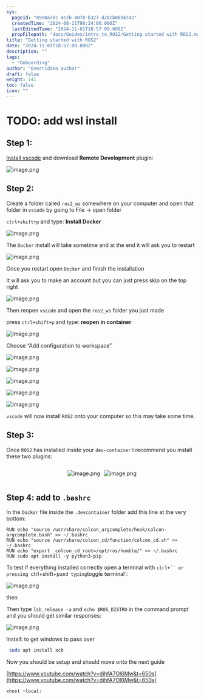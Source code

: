 ```yaml
---
sys:
  pageId: "89e0a78c-4e2b-4070-b327-d28cb0694742"
  createdTime: "2024-08-21T00:24:00.000Z"
  lastEditedTime: "2024-11-01T18:57:00.000Z"
  propFilepath: "docs/Guides/intro_to_ROS2/Getting started with ROS2.md"
title: "Getting started with ROS2"
date: "2024-11-01T18:57:00.000Z"
description: ""
tags:
  - "Onboarding"
author: "Overridden author"
draft: false
weight: 141
toc: false
icon: ""
---
```


# TODO: add wsl install

## Step 1:

[Install vscode](https://code.visualstudio.com/download) and download **Remote Development** plugin:

![image.png](https://prod-files-secure.s3.us-west-2.amazonaws.com/d518164a-d88e-44d1-a4ee-3adb3bd8bce0/efb52993-1881-4a40-b95e-6f020334f022/image.png?X-Amz-Algorithm=AWS4-HMAC-SHA256&X-Amz-Content-Sha256=UNSIGNED-PAYLOAD&X-Amz-Credential=ASIAZI2LB4666PDYK4SX%2F20250410%2Fus-west-2%2Fs3%2Faws4_request&X-Amz-Date=20250410T140848Z&X-Amz-Expires=3600&X-Amz-Security-Token=IQoJb3JpZ2luX2VjEC4aCXVzLXdlc3QtMiJHMEUCIFm7GbF2b5gZD1SACfTIbko4es5b9UykMV4niISw4MtqAiEAjVqpJyES4cLT0yIrClOGDJcZU9LcGKciiHTldWaQ1%2FgqiAQIp%2F%2F%2F%2F%2F%2F%2F%2F%2F%2F%2FARAAGgw2Mzc0MjMxODM4MDUiDLkYav6z5zyFsDxxpircA7qwEOsuO2g3eAkqJ%2B4h8HQH4p37Ziwen%2BxoZnSdwxX2TikUB13t%2BMLjize4wKrJxwAeTff%2F8DEmTL0ZSTLucZ7oqzFVtRonaaFFh206X4zzIUaK7fjVja28w5ao23Oq9v1QEPsl10gA%2BmrOwniqpIbnw5uTHrCihZ5k5BX48p4CCgQyOc9upRGgtddHaX2amreyUdnrOSAkO%2FZ8LwjFS3sdUFOiA2J7yxMv52I%2FplOwhVoPMG1NP%2FKDJWecIBl8aMEEvF753xTEc7P9cPNUTXJT6Kd%2FXTwrRPffbRm%2BM4QEmqO5EFIkhuroylmjL1%2FrNcLKvR94J8HAvDhX3F5xVT6sw8HAIM6YQpcW0hYANmKmcUCf%2BBOns3x7uetl04VPWcThA%2B13Iibi20kECwFo8Zj7Yi%2BJ5%2FXkrpZ0CVJKmsHOnhqoU8a3Ch0QDwZN%2Bs1oF79nqkLsZUhHX7w2lf3h2jByykqVTMBCNiXbEOybSLQNZ4C4dddB36eheNYHN73TO9OghrCXerDgWeo7TGQipqpC8ASEYZhoq22oT5VTLWoiTsXXZCr1atgZL%2BmdNb5wjbF85OOq6X5blJ%2FAZkTRA5sHHrlTz4I64cmV5bhN7ojo0cf1n1zmAPx8jG%2FtMNaf378GOqUBT5gKHZgTUusFg067RjfkvrXcTu1%2BqfkFaJTRD3Cu0fIcKg%2BRsA%2BbPKIzTYiUHZkxiMddWy3z%2FgMLmETCFKfNiESdezcYYEPfTel32MLkbg441SBN6DKsDztYLu9AQXA0p4Xr2Xj%2FVvw12T5O1N6DZyPtAsj6Bkj%2BDUzBKX8OU9g7THRAsxxRZ%2B63%2F%2BsrXzXxmvY3UJLBbVM%2BHR157NzUmZ6BFI%2Bw&X-Amz-Signature=0b21f98a2de9e046c8350667428aef6c3a96f457637d9ea7df264c75d04d7348&X-Amz-SignedHeaders=host&x-id=GetObject)

## Step 2:

Create a folder called `ros2_ws` somewhere on your computer and open that folder in `vscode` by going to File → open folder 

`ctrl+shift+p` and type: **Install Docker**

![image.png](https://prod-files-secure.s3.us-west-2.amazonaws.com/d518164a-d88e-44d1-a4ee-3adb3bd8bce0/2269dc0e-1cd5-47ff-bceb-c04ad9b2eab0/image.png?X-Amz-Algorithm=AWS4-HMAC-SHA256&X-Amz-Content-Sha256=UNSIGNED-PAYLOAD&X-Amz-Credential=ASIAZI2LB4666PDYK4SX%2F20250410%2Fus-west-2%2Fs3%2Faws4_request&X-Amz-Date=20250410T140848Z&X-Amz-Expires=3600&X-Amz-Security-Token=IQoJb3JpZ2luX2VjEC4aCXVzLXdlc3QtMiJHMEUCIFm7GbF2b5gZD1SACfTIbko4es5b9UykMV4niISw4MtqAiEAjVqpJyES4cLT0yIrClOGDJcZU9LcGKciiHTldWaQ1%2FgqiAQIp%2F%2F%2F%2F%2F%2F%2F%2F%2F%2F%2FARAAGgw2Mzc0MjMxODM4MDUiDLkYav6z5zyFsDxxpircA7qwEOsuO2g3eAkqJ%2B4h8HQH4p37Ziwen%2BxoZnSdwxX2TikUB13t%2BMLjize4wKrJxwAeTff%2F8DEmTL0ZSTLucZ7oqzFVtRonaaFFh206X4zzIUaK7fjVja28w5ao23Oq9v1QEPsl10gA%2BmrOwniqpIbnw5uTHrCihZ5k5BX48p4CCgQyOc9upRGgtddHaX2amreyUdnrOSAkO%2FZ8LwjFS3sdUFOiA2J7yxMv52I%2FplOwhVoPMG1NP%2FKDJWecIBl8aMEEvF753xTEc7P9cPNUTXJT6Kd%2FXTwrRPffbRm%2BM4QEmqO5EFIkhuroylmjL1%2FrNcLKvR94J8HAvDhX3F5xVT6sw8HAIM6YQpcW0hYANmKmcUCf%2BBOns3x7uetl04VPWcThA%2B13Iibi20kECwFo8Zj7Yi%2BJ5%2FXkrpZ0CVJKmsHOnhqoU8a3Ch0QDwZN%2Bs1oF79nqkLsZUhHX7w2lf3h2jByykqVTMBCNiXbEOybSLQNZ4C4dddB36eheNYHN73TO9OghrCXerDgWeo7TGQipqpC8ASEYZhoq22oT5VTLWoiTsXXZCr1atgZL%2BmdNb5wjbF85OOq6X5blJ%2FAZkTRA5sHHrlTz4I64cmV5bhN7ojo0cf1n1zmAPx8jG%2FtMNaf378GOqUBT5gKHZgTUusFg067RjfkvrXcTu1%2BqfkFaJTRD3Cu0fIcKg%2BRsA%2BbPKIzTYiUHZkxiMddWy3z%2FgMLmETCFKfNiESdezcYYEPfTel32MLkbg441SBN6DKsDztYLu9AQXA0p4Xr2Xj%2FVvw12T5O1N6DZyPtAsj6Bkj%2BDUzBKX8OU9g7THRAsxxRZ%2B63%2F%2BsrXzXxmvY3UJLBbVM%2BHR157NzUmZ6BFI%2Bw&X-Amz-Signature=280de56930822d838c8c78c80ef8d4d00db710af6bccb0e9e5b9ca6ea51f073e&X-Amz-SignedHeaders=host&x-id=GetObject)

The `Docker` install will take sometime and at the end it will ask you to restart

![image.png](https://prod-files-secure.s3.us-west-2.amazonaws.com/d518164a-d88e-44d1-a4ee-3adb3bd8bce0/ed233f78-be33-4b1f-b89c-9c346c0e961e/image.png?X-Amz-Algorithm=AWS4-HMAC-SHA256&X-Amz-Content-Sha256=UNSIGNED-PAYLOAD&X-Amz-Credential=ASIAZI2LB4666PDYK4SX%2F20250410%2Fus-west-2%2Fs3%2Faws4_request&X-Amz-Date=20250410T140848Z&X-Amz-Expires=3600&X-Amz-Security-Token=IQoJb3JpZ2luX2VjEC4aCXVzLXdlc3QtMiJHMEUCIFm7GbF2b5gZD1SACfTIbko4es5b9UykMV4niISw4MtqAiEAjVqpJyES4cLT0yIrClOGDJcZU9LcGKciiHTldWaQ1%2FgqiAQIp%2F%2F%2F%2F%2F%2F%2F%2F%2F%2F%2FARAAGgw2Mzc0MjMxODM4MDUiDLkYav6z5zyFsDxxpircA7qwEOsuO2g3eAkqJ%2B4h8HQH4p37Ziwen%2BxoZnSdwxX2TikUB13t%2BMLjize4wKrJxwAeTff%2F8DEmTL0ZSTLucZ7oqzFVtRonaaFFh206X4zzIUaK7fjVja28w5ao23Oq9v1QEPsl10gA%2BmrOwniqpIbnw5uTHrCihZ5k5BX48p4CCgQyOc9upRGgtddHaX2amreyUdnrOSAkO%2FZ8LwjFS3sdUFOiA2J7yxMv52I%2FplOwhVoPMG1NP%2FKDJWecIBl8aMEEvF753xTEc7P9cPNUTXJT6Kd%2FXTwrRPffbRm%2BM4QEmqO5EFIkhuroylmjL1%2FrNcLKvR94J8HAvDhX3F5xVT6sw8HAIM6YQpcW0hYANmKmcUCf%2BBOns3x7uetl04VPWcThA%2B13Iibi20kECwFo8Zj7Yi%2BJ5%2FXkrpZ0CVJKmsHOnhqoU8a3Ch0QDwZN%2Bs1oF79nqkLsZUhHX7w2lf3h2jByykqVTMBCNiXbEOybSLQNZ4C4dddB36eheNYHN73TO9OghrCXerDgWeo7TGQipqpC8ASEYZhoq22oT5VTLWoiTsXXZCr1atgZL%2BmdNb5wjbF85OOq6X5blJ%2FAZkTRA5sHHrlTz4I64cmV5bhN7ojo0cf1n1zmAPx8jG%2FtMNaf378GOqUBT5gKHZgTUusFg067RjfkvrXcTu1%2BqfkFaJTRD3Cu0fIcKg%2BRsA%2BbPKIzTYiUHZkxiMddWy3z%2FgMLmETCFKfNiESdezcYYEPfTel32MLkbg441SBN6DKsDztYLu9AQXA0p4Xr2Xj%2FVvw12T5O1N6DZyPtAsj6Bkj%2BDUzBKX8OU9g7THRAsxxRZ%2B63%2F%2BsrXzXxmvY3UJLBbVM%2BHR157NzUmZ6BFI%2Bw&X-Amz-Signature=e4fff96f564b0b23815773ccda469d5a2126eb9a7571b8dd27af2725673ac9d8&X-Amz-SignedHeaders=host&x-id=GetObject)

Once you restart open `Docker` and finish the installation

It will ask you to make an account but you can just press skip on the top right

![image.png](https://prod-files-secure.s3.us-west-2.amazonaws.com/d518164a-d88e-44d1-a4ee-3adb3bd8bce0/21010ad9-1659-4fd9-9f59-9932a09b2a3d/image.png?X-Amz-Algorithm=AWS4-HMAC-SHA256&X-Amz-Content-Sha256=UNSIGNED-PAYLOAD&X-Amz-Credential=ASIAZI2LB4666PDYK4SX%2F20250410%2Fus-west-2%2Fs3%2Faws4_request&X-Amz-Date=20250410T140848Z&X-Amz-Expires=3600&X-Amz-Security-Token=IQoJb3JpZ2luX2VjEC4aCXVzLXdlc3QtMiJHMEUCIFm7GbF2b5gZD1SACfTIbko4es5b9UykMV4niISw4MtqAiEAjVqpJyES4cLT0yIrClOGDJcZU9LcGKciiHTldWaQ1%2FgqiAQIp%2F%2F%2F%2F%2F%2F%2F%2F%2F%2F%2FARAAGgw2Mzc0MjMxODM4MDUiDLkYav6z5zyFsDxxpircA7qwEOsuO2g3eAkqJ%2B4h8HQH4p37Ziwen%2BxoZnSdwxX2TikUB13t%2BMLjize4wKrJxwAeTff%2F8DEmTL0ZSTLucZ7oqzFVtRonaaFFh206X4zzIUaK7fjVja28w5ao23Oq9v1QEPsl10gA%2BmrOwniqpIbnw5uTHrCihZ5k5BX48p4CCgQyOc9upRGgtddHaX2amreyUdnrOSAkO%2FZ8LwjFS3sdUFOiA2J7yxMv52I%2FplOwhVoPMG1NP%2FKDJWecIBl8aMEEvF753xTEc7P9cPNUTXJT6Kd%2FXTwrRPffbRm%2BM4QEmqO5EFIkhuroylmjL1%2FrNcLKvR94J8HAvDhX3F5xVT6sw8HAIM6YQpcW0hYANmKmcUCf%2BBOns3x7uetl04VPWcThA%2B13Iibi20kECwFo8Zj7Yi%2BJ5%2FXkrpZ0CVJKmsHOnhqoU8a3Ch0QDwZN%2Bs1oF79nqkLsZUhHX7w2lf3h2jByykqVTMBCNiXbEOybSLQNZ4C4dddB36eheNYHN73TO9OghrCXerDgWeo7TGQipqpC8ASEYZhoq22oT5VTLWoiTsXXZCr1atgZL%2BmdNb5wjbF85OOq6X5blJ%2FAZkTRA5sHHrlTz4I64cmV5bhN7ojo0cf1n1zmAPx8jG%2FtMNaf378GOqUBT5gKHZgTUusFg067RjfkvrXcTu1%2BqfkFaJTRD3Cu0fIcKg%2BRsA%2BbPKIzTYiUHZkxiMddWy3z%2FgMLmETCFKfNiESdezcYYEPfTel32MLkbg441SBN6DKsDztYLu9AQXA0p4Xr2Xj%2FVvw12T5O1N6DZyPtAsj6Bkj%2BDUzBKX8OU9g7THRAsxxRZ%2B63%2F%2BsrXzXxmvY3UJLBbVM%2BHR157NzUmZ6BFI%2Bw&X-Amz-Signature=e811baa741781a9091bf2aef5adf702d66fb1788e04f69c70efbf1c29731b578&X-Amz-SignedHeaders=host&x-id=GetObject)

Then reopen `vscode` and open the `ros2_ws` folder you just made

press `ctrl+shift+p` and type: **reopen in container**

![image.png](https://prod-files-secure.s3.us-west-2.amazonaws.com/d518164a-d88e-44d1-a4ee-3adb3bd8bce0/4e93b8c2-41ad-488c-8095-c74205196118/image.png?X-Amz-Algorithm=AWS4-HMAC-SHA256&X-Amz-Content-Sha256=UNSIGNED-PAYLOAD&X-Amz-Credential=ASIAZI2LB4666PDYK4SX%2F20250410%2Fus-west-2%2Fs3%2Faws4_request&X-Amz-Date=20250410T140848Z&X-Amz-Expires=3600&X-Amz-Security-Token=IQoJb3JpZ2luX2VjEC4aCXVzLXdlc3QtMiJHMEUCIFm7GbF2b5gZD1SACfTIbko4es5b9UykMV4niISw4MtqAiEAjVqpJyES4cLT0yIrClOGDJcZU9LcGKciiHTldWaQ1%2FgqiAQIp%2F%2F%2F%2F%2F%2F%2F%2F%2F%2F%2FARAAGgw2Mzc0MjMxODM4MDUiDLkYav6z5zyFsDxxpircA7qwEOsuO2g3eAkqJ%2B4h8HQH4p37Ziwen%2BxoZnSdwxX2TikUB13t%2BMLjize4wKrJxwAeTff%2F8DEmTL0ZSTLucZ7oqzFVtRonaaFFh206X4zzIUaK7fjVja28w5ao23Oq9v1QEPsl10gA%2BmrOwniqpIbnw5uTHrCihZ5k5BX48p4CCgQyOc9upRGgtddHaX2amreyUdnrOSAkO%2FZ8LwjFS3sdUFOiA2J7yxMv52I%2FplOwhVoPMG1NP%2FKDJWecIBl8aMEEvF753xTEc7P9cPNUTXJT6Kd%2FXTwrRPffbRm%2BM4QEmqO5EFIkhuroylmjL1%2FrNcLKvR94J8HAvDhX3F5xVT6sw8HAIM6YQpcW0hYANmKmcUCf%2BBOns3x7uetl04VPWcThA%2B13Iibi20kECwFo8Zj7Yi%2BJ5%2FXkrpZ0CVJKmsHOnhqoU8a3Ch0QDwZN%2Bs1oF79nqkLsZUhHX7w2lf3h2jByykqVTMBCNiXbEOybSLQNZ4C4dddB36eheNYHN73TO9OghrCXerDgWeo7TGQipqpC8ASEYZhoq22oT5VTLWoiTsXXZCr1atgZL%2BmdNb5wjbF85OOq6X5blJ%2FAZkTRA5sHHrlTz4I64cmV5bhN7ojo0cf1n1zmAPx8jG%2FtMNaf378GOqUBT5gKHZgTUusFg067RjfkvrXcTu1%2BqfkFaJTRD3Cu0fIcKg%2BRsA%2BbPKIzTYiUHZkxiMddWy3z%2FgMLmETCFKfNiESdezcYYEPfTel32MLkbg441SBN6DKsDztYLu9AQXA0p4Xr2Xj%2FVvw12T5O1N6DZyPtAsj6Bkj%2BDUzBKX8OU9g7THRAsxxRZ%2B63%2F%2BsrXzXxmvY3UJLBbVM%2BHR157NzUmZ6BFI%2Bw&X-Amz-Signature=92f840d4e3ce18c1ad273e21ff8e3f30ebfc9989b27bbe20cf691c7a7b458c97&X-Amz-SignedHeaders=host&x-id=GetObject)

Choose “Add configuration to workspace”

![image.png](https://prod-files-secure.s3.us-west-2.amazonaws.com/d518164a-d88e-44d1-a4ee-3adb3bd8bce0/9560b282-5060-4989-ba37-97e7b2c22476/image.png?X-Amz-Algorithm=AWS4-HMAC-SHA256&X-Amz-Content-Sha256=UNSIGNED-PAYLOAD&X-Amz-Credential=ASIAZI2LB4666PDYK4SX%2F20250410%2Fus-west-2%2Fs3%2Faws4_request&X-Amz-Date=20250410T140848Z&X-Amz-Expires=3600&X-Amz-Security-Token=IQoJb3JpZ2luX2VjEC4aCXVzLXdlc3QtMiJHMEUCIFm7GbF2b5gZD1SACfTIbko4es5b9UykMV4niISw4MtqAiEAjVqpJyES4cLT0yIrClOGDJcZU9LcGKciiHTldWaQ1%2FgqiAQIp%2F%2F%2F%2F%2F%2F%2F%2F%2F%2F%2FARAAGgw2Mzc0MjMxODM4MDUiDLkYav6z5zyFsDxxpircA7qwEOsuO2g3eAkqJ%2B4h8HQH4p37Ziwen%2BxoZnSdwxX2TikUB13t%2BMLjize4wKrJxwAeTff%2F8DEmTL0ZSTLucZ7oqzFVtRonaaFFh206X4zzIUaK7fjVja28w5ao23Oq9v1QEPsl10gA%2BmrOwniqpIbnw5uTHrCihZ5k5BX48p4CCgQyOc9upRGgtddHaX2amreyUdnrOSAkO%2FZ8LwjFS3sdUFOiA2J7yxMv52I%2FplOwhVoPMG1NP%2FKDJWecIBl8aMEEvF753xTEc7P9cPNUTXJT6Kd%2FXTwrRPffbRm%2BM4QEmqO5EFIkhuroylmjL1%2FrNcLKvR94J8HAvDhX3F5xVT6sw8HAIM6YQpcW0hYANmKmcUCf%2BBOns3x7uetl04VPWcThA%2B13Iibi20kECwFo8Zj7Yi%2BJ5%2FXkrpZ0CVJKmsHOnhqoU8a3Ch0QDwZN%2Bs1oF79nqkLsZUhHX7w2lf3h2jByykqVTMBCNiXbEOybSLQNZ4C4dddB36eheNYHN73TO9OghrCXerDgWeo7TGQipqpC8ASEYZhoq22oT5VTLWoiTsXXZCr1atgZL%2BmdNb5wjbF85OOq6X5blJ%2FAZkTRA5sHHrlTz4I64cmV5bhN7ojo0cf1n1zmAPx8jG%2FtMNaf378GOqUBT5gKHZgTUusFg067RjfkvrXcTu1%2BqfkFaJTRD3Cu0fIcKg%2BRsA%2BbPKIzTYiUHZkxiMddWy3z%2FgMLmETCFKfNiESdezcYYEPfTel32MLkbg441SBN6DKsDztYLu9AQXA0p4Xr2Xj%2FVvw12T5O1N6DZyPtAsj6Bkj%2BDUzBKX8OU9g7THRAsxxRZ%2B63%2F%2BsrXzXxmvY3UJLBbVM%2BHR157NzUmZ6BFI%2Bw&X-Amz-Signature=eb3ca93919c290895ce7904cef6a52a3325110936ac369bc62f2eb3a8c2968cd&X-Amz-SignedHeaders=host&x-id=GetObject)

![image.png](https://prod-files-secure.s3.us-west-2.amazonaws.com/d518164a-d88e-44d1-a4ee-3adb3bd8bce0/2ee63f81-886b-48e8-a553-dc6e5eac99e4/image.png?X-Amz-Algorithm=AWS4-HMAC-SHA256&X-Amz-Content-Sha256=UNSIGNED-PAYLOAD&X-Amz-Credential=ASIAZI2LB4666PDYK4SX%2F20250410%2Fus-west-2%2Fs3%2Faws4_request&X-Amz-Date=20250410T140848Z&X-Amz-Expires=3600&X-Amz-Security-Token=IQoJb3JpZ2luX2VjEC4aCXVzLXdlc3QtMiJHMEUCIFm7GbF2b5gZD1SACfTIbko4es5b9UykMV4niISw4MtqAiEAjVqpJyES4cLT0yIrClOGDJcZU9LcGKciiHTldWaQ1%2FgqiAQIp%2F%2F%2F%2F%2F%2F%2F%2F%2F%2F%2FARAAGgw2Mzc0MjMxODM4MDUiDLkYav6z5zyFsDxxpircA7qwEOsuO2g3eAkqJ%2B4h8HQH4p37Ziwen%2BxoZnSdwxX2TikUB13t%2BMLjize4wKrJxwAeTff%2F8DEmTL0ZSTLucZ7oqzFVtRonaaFFh206X4zzIUaK7fjVja28w5ao23Oq9v1QEPsl10gA%2BmrOwniqpIbnw5uTHrCihZ5k5BX48p4CCgQyOc9upRGgtddHaX2amreyUdnrOSAkO%2FZ8LwjFS3sdUFOiA2J7yxMv52I%2FplOwhVoPMG1NP%2FKDJWecIBl8aMEEvF753xTEc7P9cPNUTXJT6Kd%2FXTwrRPffbRm%2BM4QEmqO5EFIkhuroylmjL1%2FrNcLKvR94J8HAvDhX3F5xVT6sw8HAIM6YQpcW0hYANmKmcUCf%2BBOns3x7uetl04VPWcThA%2B13Iibi20kECwFo8Zj7Yi%2BJ5%2FXkrpZ0CVJKmsHOnhqoU8a3Ch0QDwZN%2Bs1oF79nqkLsZUhHX7w2lf3h2jByykqVTMBCNiXbEOybSLQNZ4C4dddB36eheNYHN73TO9OghrCXerDgWeo7TGQipqpC8ASEYZhoq22oT5VTLWoiTsXXZCr1atgZL%2BmdNb5wjbF85OOq6X5blJ%2FAZkTRA5sHHrlTz4I64cmV5bhN7ojo0cf1n1zmAPx8jG%2FtMNaf378GOqUBT5gKHZgTUusFg067RjfkvrXcTu1%2BqfkFaJTRD3Cu0fIcKg%2BRsA%2BbPKIzTYiUHZkxiMddWy3z%2FgMLmETCFKfNiESdezcYYEPfTel32MLkbg441SBN6DKsDztYLu9AQXA0p4Xr2Xj%2FVvw12T5O1N6DZyPtAsj6Bkj%2BDUzBKX8OU9g7THRAsxxRZ%2B63%2F%2BsrXzXxmvY3UJLBbVM%2BHR157NzUmZ6BFI%2Bw&X-Amz-Signature=731f3ec6cb4fa0d083cde7e39454ec4e34e9d1c467e9dd012c5bd3a27cf552c6&X-Amz-SignedHeaders=host&x-id=GetObject)

![image.png](https://prod-files-secure.s3.us-west-2.amazonaws.com/d518164a-d88e-44d1-a4ee-3adb3bd8bce0/ae1580b2-b048-407e-aed9-b584224a7a04/image.png?X-Amz-Algorithm=AWS4-HMAC-SHA256&X-Amz-Content-Sha256=UNSIGNED-PAYLOAD&X-Amz-Credential=ASIAZI2LB4666PDYK4SX%2F20250410%2Fus-west-2%2Fs3%2Faws4_request&X-Amz-Date=20250410T140848Z&X-Amz-Expires=3600&X-Amz-Security-Token=IQoJb3JpZ2luX2VjEC4aCXVzLXdlc3QtMiJHMEUCIFm7GbF2b5gZD1SACfTIbko4es5b9UykMV4niISw4MtqAiEAjVqpJyES4cLT0yIrClOGDJcZU9LcGKciiHTldWaQ1%2FgqiAQIp%2F%2F%2F%2F%2F%2F%2F%2F%2F%2F%2FARAAGgw2Mzc0MjMxODM4MDUiDLkYav6z5zyFsDxxpircA7qwEOsuO2g3eAkqJ%2B4h8HQH4p37Ziwen%2BxoZnSdwxX2TikUB13t%2BMLjize4wKrJxwAeTff%2F8DEmTL0ZSTLucZ7oqzFVtRonaaFFh206X4zzIUaK7fjVja28w5ao23Oq9v1QEPsl10gA%2BmrOwniqpIbnw5uTHrCihZ5k5BX48p4CCgQyOc9upRGgtddHaX2amreyUdnrOSAkO%2FZ8LwjFS3sdUFOiA2J7yxMv52I%2FplOwhVoPMG1NP%2FKDJWecIBl8aMEEvF753xTEc7P9cPNUTXJT6Kd%2FXTwrRPffbRm%2BM4QEmqO5EFIkhuroylmjL1%2FrNcLKvR94J8HAvDhX3F5xVT6sw8HAIM6YQpcW0hYANmKmcUCf%2BBOns3x7uetl04VPWcThA%2B13Iibi20kECwFo8Zj7Yi%2BJ5%2FXkrpZ0CVJKmsHOnhqoU8a3Ch0QDwZN%2Bs1oF79nqkLsZUhHX7w2lf3h2jByykqVTMBCNiXbEOybSLQNZ4C4dddB36eheNYHN73TO9OghrCXerDgWeo7TGQipqpC8ASEYZhoq22oT5VTLWoiTsXXZCr1atgZL%2BmdNb5wjbF85OOq6X5blJ%2FAZkTRA5sHHrlTz4I64cmV5bhN7ojo0cf1n1zmAPx8jG%2FtMNaf378GOqUBT5gKHZgTUusFg067RjfkvrXcTu1%2BqfkFaJTRD3Cu0fIcKg%2BRsA%2BbPKIzTYiUHZkxiMddWy3z%2FgMLmETCFKfNiESdezcYYEPfTel32MLkbg441SBN6DKsDztYLu9AQXA0p4Xr2Xj%2FVvw12T5O1N6DZyPtAsj6Bkj%2BDUzBKX8OU9g7THRAsxxRZ%2B63%2F%2BsrXzXxmvY3UJLBbVM%2BHR157NzUmZ6BFI%2Bw&X-Amz-Signature=db0f7d572e2adade0da00003fc37b315667294d6df9aca3d47f78e64e1aa783a&X-Amz-SignedHeaders=host&x-id=GetObject)

![image.png](https://prod-files-secure.s3.us-west-2.amazonaws.com/d518164a-d88e-44d1-a4ee-3adb3bd8bce0/53255b28-f75e-430f-b9e3-c0ac8577e42b/image.png?X-Amz-Algorithm=AWS4-HMAC-SHA256&X-Amz-Content-Sha256=UNSIGNED-PAYLOAD&X-Amz-Credential=ASIAZI2LB4666PDYK4SX%2F20250410%2Fus-west-2%2Fs3%2Faws4_request&X-Amz-Date=20250410T140848Z&X-Amz-Expires=3600&X-Amz-Security-Token=IQoJb3JpZ2luX2VjEC4aCXVzLXdlc3QtMiJHMEUCIFm7GbF2b5gZD1SACfTIbko4es5b9UykMV4niISw4MtqAiEAjVqpJyES4cLT0yIrClOGDJcZU9LcGKciiHTldWaQ1%2FgqiAQIp%2F%2F%2F%2F%2F%2F%2F%2F%2F%2F%2FARAAGgw2Mzc0MjMxODM4MDUiDLkYav6z5zyFsDxxpircA7qwEOsuO2g3eAkqJ%2B4h8HQH4p37Ziwen%2BxoZnSdwxX2TikUB13t%2BMLjize4wKrJxwAeTff%2F8DEmTL0ZSTLucZ7oqzFVtRonaaFFh206X4zzIUaK7fjVja28w5ao23Oq9v1QEPsl10gA%2BmrOwniqpIbnw5uTHrCihZ5k5BX48p4CCgQyOc9upRGgtddHaX2amreyUdnrOSAkO%2FZ8LwjFS3sdUFOiA2J7yxMv52I%2FplOwhVoPMG1NP%2FKDJWecIBl8aMEEvF753xTEc7P9cPNUTXJT6Kd%2FXTwrRPffbRm%2BM4QEmqO5EFIkhuroylmjL1%2FrNcLKvR94J8HAvDhX3F5xVT6sw8HAIM6YQpcW0hYANmKmcUCf%2BBOns3x7uetl04VPWcThA%2B13Iibi20kECwFo8Zj7Yi%2BJ5%2FXkrpZ0CVJKmsHOnhqoU8a3Ch0QDwZN%2Bs1oF79nqkLsZUhHX7w2lf3h2jByykqVTMBCNiXbEOybSLQNZ4C4dddB36eheNYHN73TO9OghrCXerDgWeo7TGQipqpC8ASEYZhoq22oT5VTLWoiTsXXZCr1atgZL%2BmdNb5wjbF85OOq6X5blJ%2FAZkTRA5sHHrlTz4I64cmV5bhN7ojo0cf1n1zmAPx8jG%2FtMNaf378GOqUBT5gKHZgTUusFg067RjfkvrXcTu1%2BqfkFaJTRD3Cu0fIcKg%2BRsA%2BbPKIzTYiUHZkxiMddWy3z%2FgMLmETCFKfNiESdezcYYEPfTel32MLkbg441SBN6DKsDztYLu9AQXA0p4Xr2Xj%2FVvw12T5O1N6DZyPtAsj6Bkj%2BDUzBKX8OU9g7THRAsxxRZ%2B63%2F%2BsrXzXxmvY3UJLBbVM%2BHR157NzUmZ6BFI%2Bw&X-Amz-Signature=f2df5067a7e69889d9e6c8eb8a635847723a8edc7e2465768b2c4f8af719aacf&X-Amz-SignedHeaders=host&x-id=GetObject)

![image.png](https://prod-files-secure.s3.us-west-2.amazonaws.com/d518164a-d88e-44d1-a4ee-3adb3bd8bce0/7c562767-5af9-4ffb-97d1-327bcdf4ee00/image.png?X-Amz-Algorithm=AWS4-HMAC-SHA256&X-Amz-Content-Sha256=UNSIGNED-PAYLOAD&X-Amz-Credential=ASIAZI2LB4666PDYK4SX%2F20250410%2Fus-west-2%2Fs3%2Faws4_request&X-Amz-Date=20250410T140848Z&X-Amz-Expires=3600&X-Amz-Security-Token=IQoJb3JpZ2luX2VjEC4aCXVzLXdlc3QtMiJHMEUCIFm7GbF2b5gZD1SACfTIbko4es5b9UykMV4niISw4MtqAiEAjVqpJyES4cLT0yIrClOGDJcZU9LcGKciiHTldWaQ1%2FgqiAQIp%2F%2F%2F%2F%2F%2F%2F%2F%2F%2F%2FARAAGgw2Mzc0MjMxODM4MDUiDLkYav6z5zyFsDxxpircA7qwEOsuO2g3eAkqJ%2B4h8HQH4p37Ziwen%2BxoZnSdwxX2TikUB13t%2BMLjize4wKrJxwAeTff%2F8DEmTL0ZSTLucZ7oqzFVtRonaaFFh206X4zzIUaK7fjVja28w5ao23Oq9v1QEPsl10gA%2BmrOwniqpIbnw5uTHrCihZ5k5BX48p4CCgQyOc9upRGgtddHaX2amreyUdnrOSAkO%2FZ8LwjFS3sdUFOiA2J7yxMv52I%2FplOwhVoPMG1NP%2FKDJWecIBl8aMEEvF753xTEc7P9cPNUTXJT6Kd%2FXTwrRPffbRm%2BM4QEmqO5EFIkhuroylmjL1%2FrNcLKvR94J8HAvDhX3F5xVT6sw8HAIM6YQpcW0hYANmKmcUCf%2BBOns3x7uetl04VPWcThA%2B13Iibi20kECwFo8Zj7Yi%2BJ5%2FXkrpZ0CVJKmsHOnhqoU8a3Ch0QDwZN%2Bs1oF79nqkLsZUhHX7w2lf3h2jByykqVTMBCNiXbEOybSLQNZ4C4dddB36eheNYHN73TO9OghrCXerDgWeo7TGQipqpC8ASEYZhoq22oT5VTLWoiTsXXZCr1atgZL%2BmdNb5wjbF85OOq6X5blJ%2FAZkTRA5sHHrlTz4I64cmV5bhN7ojo0cf1n1zmAPx8jG%2FtMNaf378GOqUBT5gKHZgTUusFg067RjfkvrXcTu1%2BqfkFaJTRD3Cu0fIcKg%2BRsA%2BbPKIzTYiUHZkxiMddWy3z%2FgMLmETCFKfNiESdezcYYEPfTel32MLkbg441SBN6DKsDztYLu9AQXA0p4Xr2Xj%2FVvw12T5O1N6DZyPtAsj6Bkj%2BDUzBKX8OU9g7THRAsxxRZ%2B63%2F%2BsrXzXxmvY3UJLBbVM%2BHR157NzUmZ6BFI%2Bw&X-Amz-Signature=dc69dec3b1941137ef55591d4ebd6938beb61c55bdef87784ece7e76bca7aebb&X-Amz-SignedHeaders=host&x-id=GetObject)

`vscode` will now install `ROS2` onto your computer so this may take some time.

## Step 3:

Once `ROS2` has installed inside your `dev-container` I recommend you install these two plugins:

<div style="display: flex;flex-direction: row; column-gap:10px; max-width: 630px;justify-content: center;">
<div>

![image.png](https://prod-files-secure.s3.us-west-2.amazonaws.com/d518164a-d88e-44d1-a4ee-3adb3bd8bce0/3fc3d550-5a54-4ba1-ba6b-faa01cdb7369/image.png?X-Amz-Algorithm=AWS4-HMAC-SHA256&X-Amz-Content-Sha256=UNSIGNED-PAYLOAD&X-Amz-Credential=ASIAZI2LB466R7R5GHIT%2F20250410%2Fus-west-2%2Fs3%2Faws4_request&X-Amz-Date=20250410T140852Z&X-Amz-Expires=3600&X-Amz-Security-Token=IQoJb3JpZ2luX2VjEC4aCXVzLXdlc3QtMiJIMEYCIQDdzyYRgevg810k4D50izMfh7pp9o4Eu9frVUapQ2hPRQIhAKK2XCQrg4M4621ecDaw0YjurWEyzgZzNql0WZCTkLL5KogECKf%2F%2F%2F%2F%2F%2F%2F%2F%2F%2FwEQABoMNjM3NDIzMTgzODA1IgxdAQMhqq8BNSdnhsYq3AOY8GUI%2BST48rMPUscCs8%2Bre20DKWPRFpTRVM4buHxCbWr9aeZoUxbZOGOOR9qI1%2Bg0AvowxgK%2BN0VQokTAg6RGwRWnwFfosEv%2BtdXxN15FeRiLmEruwyqX3Xs%2BBU2pJymtOBOmtBQDycwkPVB1MsCAb6dSjSrWsb2m7b0nnSHPWUuBatTDcjpurSZlJWNgDZb9PZETm%2F6xb%2Fe9yzboBNP5wrNFeZVIWNFQ3%2BAMJk32WMf8Krdgeb%2FxE%2BImfvjSmDfs%2F0EgEwkDlirebTY%2F7mT4%2BCGetG3E9aLC3UTMnsnsSGBZ24zd9OVxAxv2L8jD5phEtO5fVDZa%2BY7KaT6GMj6I1tZNgoju7Ljc%2Bs55pMFuy%2Fq0RMOu9NgXJESg7Atl77Bs2IziZMcfwgqLL2nNhN%2FOAJudd%2F4Cx4zWzsursIOoAQddaRVeRONGVNgtQ4HMXJLBfg63W9jooQcHl4MdhiMVbYoe79P9d%2F%2B9H%2F%2FZnMoV%2BraegIGoLwQPDuH4zbYf2xSoKTPXxCaPMkb7FOw%2BjD6py9Qtenn43YYw%2FD53%2BYG%2FY5lRQbfcnth9Kx4JyCqPNIGHHVegS5P%2FWFPyibPjWqPKip9Lg7Za7%2BnA6SZqPll7%2BBsOe9WXqybq1S5gLjDtn9%2B%2FBjqkAa9zpzY1G8FFZeIC%2BkY72lQNbZdpuP3M2Zwwv1h8k%2Bd7EcHlN52ANS5ddURUbsNgXTBfLx2YkRgicMBvyxgvY06vxZY5ql6lYAFYKpUN2jrs37WhmiVo3F0OgSshOPFjvq6ksSx%2BQSd3X94GfrsW0oM%2FMLQV8DwBKlv129va3IKgrVwMYruofalfuB8NFlKzcShKWQmcRXEAFfD4x1AB5ko2Kix%2F&X-Amz-Signature=f9fe261aec1d4898bb96f9af2009d2bba4b5da3b015b99657338e79f9ecff5a0&X-Amz-SignedHeaders=host&x-id=GetObject)

</div>
<div>

![image.png](https://prod-files-secure.s3.us-west-2.amazonaws.com/d518164a-d88e-44d1-a4ee-3adb3bd8bce0/d994cc66-13c2-4093-a5a3-f84cf4601a82/image.png?X-Amz-Algorithm=AWS4-HMAC-SHA256&X-Amz-Content-Sha256=UNSIGNED-PAYLOAD&X-Amz-Credential=ASIAZI2LB466U2D3TTW7%2F20250410%2Fus-west-2%2Fs3%2Faws4_request&X-Amz-Date=20250410T140852Z&X-Amz-Expires=3600&X-Amz-Security-Token=IQoJb3JpZ2luX2VjEC4aCXVzLXdlc3QtMiJGMEQCIF201eFy6sPbVx58vCOs9C8yjMwxBwqGJG16PyJMQk0vAiB11UU9G2UVehsaJQDhqc4rdzgk3ZSND8ttZMAZFCGFdSqIBAin%2F%2F%2F%2F%2F%2F%2F%2F%2F%2F8BEAAaDDYzNzQyMzE4MzgwNSIMhguAM8VUUcfQlU7EKtwDYS84SzQqrM%2BXFh8%2BoyTCf2CsKPR1cgjVUP3x3frAzxuqG7VCDtWEfKluuRdLFicZtSm3PN3vRNpCnsrEjBPCuZTt4R4AhTOcmFO2TdvY1ZXsJA1%2BYS4yUy%2FeOd95Ul%2FDFmTBYUGk05O1nQqUk6W91oUrZRnoL%2BkLzajIcfqfCRb%2B62XoCGpA8q7jpgA5JJo21maTX%2FawA4N5amWQbSNYEKdoXeYNXGyrK4gxhfoZlKkA6mZlLDR7e8Ay666vWVfjWXGuY%2BOMSj3FNuU5DHHsuCMqQ2Mn9aKrfG%2B2cSHJk770WLKPK6cBKB0E1mN4ndgGChvKHLFsLFUt0mFoqLmZl8QQcsdax851VU%2BiQOgcVwvbx1F5JOm9BIdAgLnAndY0w5xGwRX%2B8pMiaKTsE%2Bxvc3r1lwV1jEr2vO7Kj9clfIjN1dk%2FFPNVcqGO0iLm6F4FctZunXO89cec7C8WzXH77TsM4uEeXrM1QHbPaxNmeRRen1C1AZqomJXkNSt3LJCiMJTWVVV37Yl8CNBspdiD9mUU3xql3nXMrHH4SG5tEa11uFsRs2jMIazoDm7%2F8n9wFq%2BvK80Ih1Zi5gJ1VrSEIMPd%2FKXjXrREM8ftuhEpoqhWqJPmSEn1%2F86rZfQw8p%2FfvwY6pgHuowHLQ%2BCroZ4C84%2FnwTxzOXIdUpuDfPfOK%2BK9MLQojJrL46sCCywwlEQZQWM0YSvCliuBMixgErbE6AlR6cIGrI%2BIae52fi75l0xO6FvyaSSzwjeKK5b4LLM%2BQ%2FgHnUPesj1ao3Ks1scq5jqz1Q%2FEUA8C%2Bnb%2FyJzSKp2j3PVghHApKZPkT8jBVAplM4tD0ooKSBlSk4ZLO7XPHWqqiYNJfo0xRx3M&X-Amz-Signature=5c891177312b1cbd57420f3ed112e5f2c11f6df284aeac3dd1da7642fc699911&X-Amz-SignedHeaders=host&x-id=GetObject)

</div>
</div>

## Step 4: add to `.bashrc`

In the `Docker` file inside the `.devcontainer` folder add this line at the very bottom: 

```docker
RUN echo "source /usr/share/colcon_argcomplete/hook/colcon-argcomplete.bash" >> ~/.bashrc
RUN echo "source /usr/share/colcon_cd/function/colcon_cd.sh" >> ~/.bashrc
RUN echo "export _colcon_cd_root=/opt/ros/humble/" >> ~/.bashrc
RUN sudo apt install -y python3-pip 
```

To test if everything installed correctly open a terminal with `ctrl+`` or pressing `ctrl+shift+p` and typing `toggle terminal`:

![image.png](https://prod-files-secure.s3.us-west-2.amazonaws.com/d518164a-d88e-44d1-a4ee-3adb3bd8bce0/6a4943d8-b04e-4c02-9a58-775f3384d1a5/image.png?X-Amz-Algorithm=AWS4-HMAC-SHA256&X-Amz-Content-Sha256=UNSIGNED-PAYLOAD&X-Amz-Credential=ASIAZI2LB4666PDYK4SX%2F20250410%2Fus-west-2%2Fs3%2Faws4_request&X-Amz-Date=20250410T140848Z&X-Amz-Expires=3600&X-Amz-Security-Token=IQoJb3JpZ2luX2VjEC4aCXVzLXdlc3QtMiJHMEUCIFm7GbF2b5gZD1SACfTIbko4es5b9UykMV4niISw4MtqAiEAjVqpJyES4cLT0yIrClOGDJcZU9LcGKciiHTldWaQ1%2FgqiAQIp%2F%2F%2F%2F%2F%2F%2F%2F%2F%2F%2FARAAGgw2Mzc0MjMxODM4MDUiDLkYav6z5zyFsDxxpircA7qwEOsuO2g3eAkqJ%2B4h8HQH4p37Ziwen%2BxoZnSdwxX2TikUB13t%2BMLjize4wKrJxwAeTff%2F8DEmTL0ZSTLucZ7oqzFVtRonaaFFh206X4zzIUaK7fjVja28w5ao23Oq9v1QEPsl10gA%2BmrOwniqpIbnw5uTHrCihZ5k5BX48p4CCgQyOc9upRGgtddHaX2amreyUdnrOSAkO%2FZ8LwjFS3sdUFOiA2J7yxMv52I%2FplOwhVoPMG1NP%2FKDJWecIBl8aMEEvF753xTEc7P9cPNUTXJT6Kd%2FXTwrRPffbRm%2BM4QEmqO5EFIkhuroylmjL1%2FrNcLKvR94J8HAvDhX3F5xVT6sw8HAIM6YQpcW0hYANmKmcUCf%2BBOns3x7uetl04VPWcThA%2B13Iibi20kECwFo8Zj7Yi%2BJ5%2FXkrpZ0CVJKmsHOnhqoU8a3Ch0QDwZN%2Bs1oF79nqkLsZUhHX7w2lf3h2jByykqVTMBCNiXbEOybSLQNZ4C4dddB36eheNYHN73TO9OghrCXerDgWeo7TGQipqpC8ASEYZhoq22oT5VTLWoiTsXXZCr1atgZL%2BmdNb5wjbF85OOq6X5blJ%2FAZkTRA5sHHrlTz4I64cmV5bhN7ojo0cf1n1zmAPx8jG%2FtMNaf378GOqUBT5gKHZgTUusFg067RjfkvrXcTu1%2BqfkFaJTRD3Cu0fIcKg%2BRsA%2BbPKIzTYiUHZkxiMddWy3z%2FgMLmETCFKfNiESdezcYYEPfTel32MLkbg441SBN6DKsDztYLu9AQXA0p4Xr2Xj%2FVvw12T5O1N6DZyPtAsj6Bkj%2BDUzBKX8OU9g7THRAsxxRZ%2B63%2F%2BsrXzXxmvY3UJLBbVM%2BHR157NzUmZ6BFI%2Bw&X-Amz-Signature=8527f39d0c54398d7b3f2b655704ff507294c0d128378c1ab6b88c1c83f92c58&X-Amz-SignedHeaders=host&x-id=GetObject)

then 

Then type `lsb_release -a` and `echo $ROS_DISTRO` in the command prompt and you should get similar responses:

![image.png](https://prod-files-secure.s3.us-west-2.amazonaws.com/d518164a-d88e-44d1-a4ee-3adb3bd8bce0/3e635dec-a805-4e85-8b9e-d000e5b71a4e/image.png?X-Amz-Algorithm=AWS4-HMAC-SHA256&X-Amz-Content-Sha256=UNSIGNED-PAYLOAD&X-Amz-Credential=ASIAZI2LB4666PDYK4SX%2F20250410%2Fus-west-2%2Fs3%2Faws4_request&X-Amz-Date=20250410T140848Z&X-Amz-Expires=3600&X-Amz-Security-Token=IQoJb3JpZ2luX2VjEC4aCXVzLXdlc3QtMiJHMEUCIFm7GbF2b5gZD1SACfTIbko4es5b9UykMV4niISw4MtqAiEAjVqpJyES4cLT0yIrClOGDJcZU9LcGKciiHTldWaQ1%2FgqiAQIp%2F%2F%2F%2F%2F%2F%2F%2F%2F%2F%2FARAAGgw2Mzc0MjMxODM4MDUiDLkYav6z5zyFsDxxpircA7qwEOsuO2g3eAkqJ%2B4h8HQH4p37Ziwen%2BxoZnSdwxX2TikUB13t%2BMLjize4wKrJxwAeTff%2F8DEmTL0ZSTLucZ7oqzFVtRonaaFFh206X4zzIUaK7fjVja28w5ao23Oq9v1QEPsl10gA%2BmrOwniqpIbnw5uTHrCihZ5k5BX48p4CCgQyOc9upRGgtddHaX2amreyUdnrOSAkO%2FZ8LwjFS3sdUFOiA2J7yxMv52I%2FplOwhVoPMG1NP%2FKDJWecIBl8aMEEvF753xTEc7P9cPNUTXJT6Kd%2FXTwrRPffbRm%2BM4QEmqO5EFIkhuroylmjL1%2FrNcLKvR94J8HAvDhX3F5xVT6sw8HAIM6YQpcW0hYANmKmcUCf%2BBOns3x7uetl04VPWcThA%2B13Iibi20kECwFo8Zj7Yi%2BJ5%2FXkrpZ0CVJKmsHOnhqoU8a3Ch0QDwZN%2Bs1oF79nqkLsZUhHX7w2lf3h2jByykqVTMBCNiXbEOybSLQNZ4C4dddB36eheNYHN73TO9OghrCXerDgWeo7TGQipqpC8ASEYZhoq22oT5VTLWoiTsXXZCr1atgZL%2BmdNb5wjbF85OOq6X5blJ%2FAZkTRA5sHHrlTz4I64cmV5bhN7ojo0cf1n1zmAPx8jG%2FtMNaf378GOqUBT5gKHZgTUusFg067RjfkvrXcTu1%2BqfkFaJTRD3Cu0fIcKg%2BRsA%2BbPKIzTYiUHZkxiMddWy3z%2FgMLmETCFKfNiESdezcYYEPfTel32MLkbg441SBN6DKsDztYLu9AQXA0p4Xr2Xj%2FVvw12T5O1N6DZyPtAsj6Bkj%2BDUzBKX8OU9g7THRAsxxRZ%2B63%2F%2BsrXzXxmvY3UJLBbVM%2BHR157NzUmZ6BFI%2Bw&X-Amz-Signature=6aa75558f875e876d937665229d2cdb87dcb7c4b4d391a6beca3aee0e34f54ba&X-Amz-SignedHeaders=host&x-id=GetObject)

Install:  to get windows to pass over

```bash
 sudo apt install xcb
```

Now you should be setup and should move onto the next guide 

[https://www.youtube.com/watch?v=dihfA7Ol6Mw&t=650s](https://www.youtube.com/watch?v=dihfA7Ol6Mw&t=650s)

```python
xhost +local:
```
